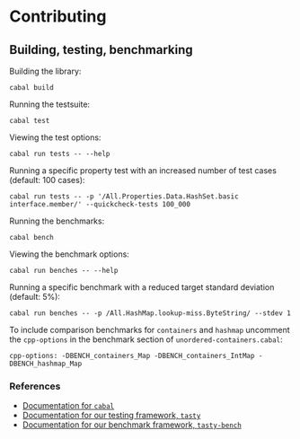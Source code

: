 # Contributing

## Building, testing, benchmarking

Building the library:

```
cabal build
```

Running the testsuite:

```
cabal test
```

Viewing the test options:

```
cabal run tests -- --help
```

Running a specific property test with an increased number of test cases
(default: 100 cases):

```
cabal run tests -- -p '/All.Properties.Data.HashSet.basic interface.member/' --quickcheck-tests 100_000
```

Running the benchmarks:

```
cabal bench
```

Viewing the benchmark options:

```
cabal run benches -- --help
```

Running a specific benchmark with a reduced target standard deviation (default:
5%):

```
cabal run benches -- -p /All.HashMap.lookup-miss.ByteString/ --stdev 1
```

To include comparison benchmarks for `containers` and `hashmap` uncomment the
`cpp-options` in the benchmark section of `unordered-containers.cabal`:

```
cpp-options: -DBENCH_containers_Map -DBENCH_containers_IntMap -DBENCH_hashmap_Map
```

### References

* [Documentation for `cabal`](https://cabal.readthedocs.io/en/latest/)
* [Documentation for our testing framework, `tasty`](https://github.com/UnkindPartition/tasty#readme)
* [Documentation for our benchmark framework, `tasty-bench`](https://github.com/Bodigrim/tasty-bench#readme)
